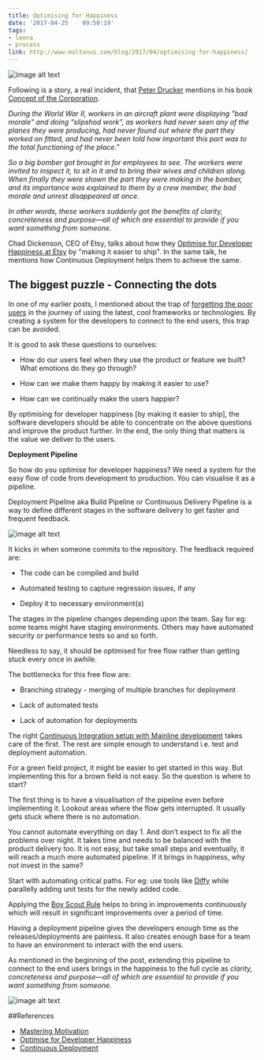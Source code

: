 ```yaml
---
title: Optimising for Happiness
date: '2017-04-25	 09:50:19'
tags:
- leena
- process
link: http://www.multunus.com/blog/2017/04/optimising-for-happiness/
---
```


![image alt text](http://cdn.loc.gov/service/pnp/fsac/1a34000/1a34900/1a34931r.jpg)

Following is a story, a real incident, that [Peter Drucker](https://en.wikipedia.org/wiki/Peter_Drucker) mentions in his book [Concept of the Corporation](https://en.wikipedia.org/wiki/Concept_of_the_Corporation).

*During the World War II, workers in an aircraft plant were displaying "bad morale" and doing “slipshod work”, as workers had never seen any of the planes they were producing, had never found out where the part they worked on fitted, and had never been told how important this part was to the total functioning of the place.”*

*So a big bomber got brought in for employees to see. The workers were invited to inspect it, to sit in it and to bring their wives and children along. When finally they were shown the part they were making in the bomber, and its importance was explained to them by a crew member, the bad morale and unrest disappeared at once.*

*In other words, these workers suddenly got the benefits of clarity, concreteness and purpose—all of which are essential to provide if you want something from someone.*

Chad Dickenson, CEO of Etsy, talks about how they [Optimise for Developer Happiness at Etsy](https://www.youtube.com/watch?v=22EECFEk9Xs) by "making it easier to ship". In the same talk, he mentions how Continuous Deployment helps them to achieve the same.

## The biggest puzzle - Connecting the dots

In one of my earlier posts, I mentioned about the trap of [forgetting the poor users](http://www.multunus.com/blog/2017/03/forgotten-story-whom-are-we-building-it-for/) in the journey of using the latest, cool frameworks or technologies. By creating a system for the developers to connect to the end users, this trap can be avoided. 

It is good to ask these questions to ourselves:

* How do our users feel when they use the product or feature we built? What emotions do they go through?

* How can we make them happy by making it easier to use?

* How can we continually make the users happier?

By optimising for developer happiness [by making it easier to ship], the software developers should be able to concentrate on the above questions and improve the product further. In the end, the only thing that matters is the value we deliver to the users.

**Deployment Pipeline**

So how do you optimise for developer happiness? We need a system for the easy flow of code from development to production. You can visualise it as a pipeline.

Deployment Pipeline aka Build Pipeline or Continuous Delivery Pipeline is a way to define different stages in the software delivery to get faster and frequent feedback.

![image alt text](https://s3.amazonaws.com/multunus-cdimages/deployment-pipeline.png)

It kicks in when someone commits to the repository. The feedback required are:

* The code can be compiled and build

* Automated testing to capture regression issues, if any

* Deploy it to necessary environment(s)

The stages in the pipeline changes depending upon the team. Say for eg: some teams might have staging environments. Others may have automated security or performance tests so and so forth.

Needless to say, it should be optimised for free flow rather than getting stuck every once in awhile.

The bottlenecks for this free flow are:

* Branching strategy - merging of multiple branches for deployment

* Lack of automated tests

* Lack of automation for deployments

The right [Continuous Integration setup with Mainline development](http://www.multunus.com/blog/2016/03/merge-hells-feature-toggles-rescue/) takes care of the first. The rest are simple enough to understand i.e. test and deployment automation.

For a green field project, it might be easier to get started in this way. But implementing this for a brown field is not easy. So the question is where to start? 

The first thing is to have a visualisation of the pipeline even before implementing it. Lookout areas where the flow gets interrupted. It usually gets stuck where there is no automation. 

You cannot automate everything on day 1. And don’t expect to fix all the problems over night. It takes time and needs to be balanced with the product delivery too. It is not easy, but take small steps and eventually, it will reach a much more automated pipeline. If it brings in happiness, why not invest in the same? 

Start with automating critical paths. For eg: use tools like [Diffy](https://github.com/twitter/diffy) while parallelly adding unit tests for the newly added code. 

Applying the [Boy Scout Rule](http://wiki.c2.com/?BoyScoutRule) helps to bring in improvements continuously which will result in significant improvements over a period of time.

Having a deployment pipeline gives the developers enough time as the releases/deployments are painless. It also creates enough base for a team to have an environment to interact with the end users. 

As mentioned in the beginning of the post, extending this pipeline to connect to the end users brings in the happiness to the full cycle as *clarity, concreteness and purpose—all of which are essential to provide if you want something from someone.*

![image alt text](https://s3.amazonaws.com/multunus-cdimages/before-after-cd.png)

##References

* [Mastering Motivation](http://www.druckerinstitute.com/2012/04/master-motivation/)
* [Optimise for Developer Happiness](https://www.youtube.com/watch?v=22EECFEk9Xs)
* [Continuous Deployment](https://blog.leanstack.com/continuous-deployment-startup-lessons-learned-conference-4-23-2010-def20ca345e0)

